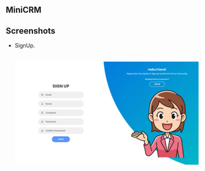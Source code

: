 ## MiniCRM

## Screenshots
 - SignUp.<br><br><br>
    ![index](https://github.com/pradyneel/MiniCRM/blob/main/images/signup.png)
